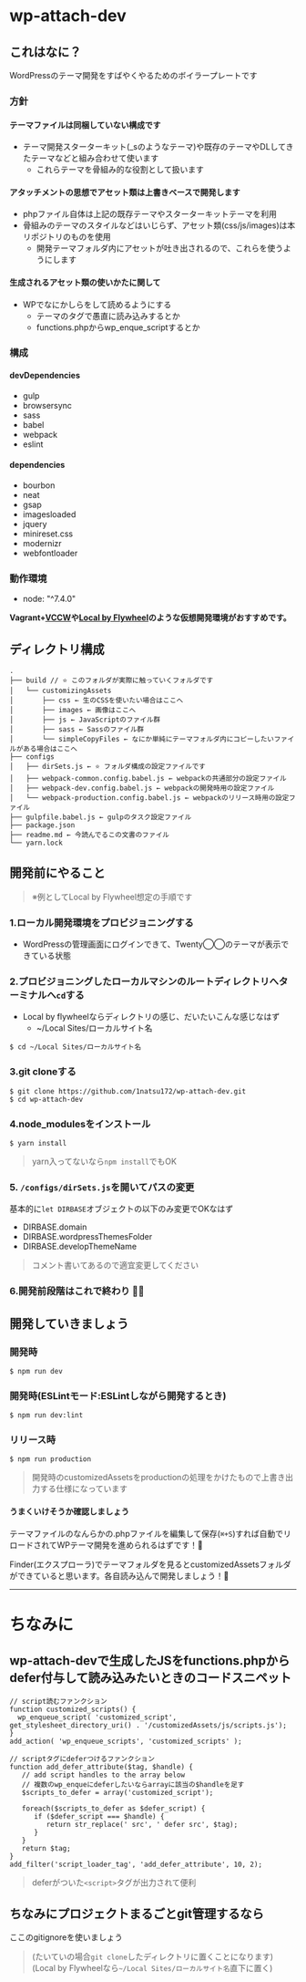 # wp-attach-dev

## これはなに？

WordPressのテーマ開発をすばやくやるためのボイラープレートです

### 方針

#### テーマファイルは同梱していない構成です

* テーマ開発スターターキット(_sのようなテーマ)や既存のテーマやDLしてきたテーマなどと組み合わせて使います
  - これらテーマを骨組み的な役割として扱います

#### アタッチメントの思想でアセット類は上書きベースで開発します

* phpファイル自体は上記の既存テーマやスターターキットテーマを利用
* 骨組みのテーマのスタイルなどはいじらず、アセット類(css/js/images)は本リポジトリのものを使用
  - 開発テーマフォルダ内にアセットが吐き出されるので、これらを使うようにします

#### 生成されるアセット類の使いかたに関して

* WPでなにかしらをして読めるようにする
  * テーマの<head>タグで愚直に読み込みするとか
  * functions.phpからwp_enque_scriptするとか

### 構成

#### devDependencies
  * gulp
  * browsersync
  * sass
  * babel
  * webpack
  * eslint


#### dependencies
  * bourbon
  * neat
  * gsap
  * imagesloaded
  * jquery
  * minireset.css
  * modernizr
  * webfontloader


### 動作環境

* node: "^7.4.0"

**Vagrant+[VCCW](http://vccw.cc/)や[Local by Flywheel](https://local.getflywheel.com/)のような仮想開発環境がおすすめです。**


## ディレクトリ構成

```
.
├── build // ⭐️ このフォルダが実際に触っていくフォルダです
│   └── customizingAssets
│       ├── css ← 生のCSSを使いたい場合はここへ
│       ├── images ← 画像はここへ
│       ├── js ← JavaScriptのファイル群
│       ├── sass ← Sassのファイル群
│       └── simpleCopyFiles ← なにか単純にテーマフォルダ内にコピーしたいファイルがある場合はここへ
├── configs
│   ├── dirSets.js ← ⭐️ フォルダ構成の設定ファイルです
│   ├── webpack-common.config.babel.js ← webpackの共通部分の設定ファイル
│   ├── webpack-dev.config.babel.js ← webpackの開発時用の設定ファイル
│   └── webpack-production.config.babel.js ← webpackのリリース時用の設定ファイル
├── gulpfile.babel.js ← gulpのタスク設定ファイル
├── package.json
├── readme.md ← 今読んでるこの文書のファイル
└── yarn.lock
```


## 開発前にやること

> ※例としてLocal by Flywheel想定の手順です

### 1.ローカル開発環境をプロビジョニングする
* WordPressの管理画面にログインできて、Twenty◯◯のテーマが表示できている状態

### 2.プロビジョニングしたローカルマシンのルートディレクトリへターミナルへ`cd`する
* Local by flywheelならディレクトリの感じ、だいたいこんな感じなはず
	* ~/Local Sites/ローカルサイト名

```
$ cd ~/Local Sites/ローカルサイト名
```

### 3.git cloneする

```
$ git clone https://github.com/1natsu172/wp-attach-dev.git
$ cd wp-attach-dev
```

### 4.node_modulesをインストール

```
$ yarn install
```
> yarn入ってないなら`npm install`でもOK

### 5. `/configs/dirSets.js`を開いてパスの変更

基本的に`let DIRBASE`オブジェクトの以下のみ変更でOKなはず

* DIRBASE.domain
* DIRBASE.wordpressThemesFolder
* DIRBASE.developThemeName

> コメント書いてあるので適宜変更してください

### 6.開発前段階はこれで終わり 👍🏻


## 開発していきましょう

### 開発時

```
$ npm run dev
```

### 開発時(ESLintモード:ESLintしながら開発するとき)

```
$ npm run dev:lint
```

### リリース時

```
$ npm run production
```
> 開発時のcustomizedAssetsをproductionの処理をかけたもので上書き出力する仕様になっています

#### うまくいけそうか確認しましょう

テーマファイルのなんらかの.phpファイルを編集して保存(`⌘+S`)すれば自動でリロードされてWPテーマ開発を進められるはずです！🌟

Finder(エクスプローラ)でテーマフォルダを見るとcustomizedAssetsフォルダができていると思います。各自読み込んで開発しましょう！🌟

***

# ちなみに

## wp-attach-devで生成したJSをfunctions.phpからdefer付与して読み込みたいときのコードスニペット

```
// script読むファンクション
function customized_scripts() {
  wp_enqueue_script( 'customized_script', get_stylesheet_directory_uri() . '/customizedAssets/js/scripts.js');
}
add_action( 'wp_enqueue_scripts', 'customized_scripts' );

// scriptタグにdeferつけるファンクション
function add_defer_attribute($tag, $handle) {
   // add script handles to the array below
   // 複数のwp_enqueにdeferしたいならarrayに該当の$handleを足す
   $scripts_to_defer = array('customized_script');

   foreach($scripts_to_defer as $defer_script) {
      if ($defer_script === $handle) {
         return str_replace(' src', ' defer src', $tag);
      }
   }
   return $tag;
}
add_filter('script_loader_tag', 'add_defer_attribute', 10, 2);
```

> deferがついた`<script>`タグが出力されて便利

## ちなみにプロジェクトまるごとgit管理するなら

ここのgitignoreを使いましょう

> (たいていの場合`git clone`したディレクトリに置くことになります)
> (Local by Flywheelなら`~/Local Sites/ローカルサイト名`直下に置く)
